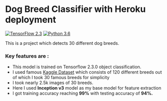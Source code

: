 # Dog Breed Classifier with Heroku deployment
[![TensorFlow 2.3](https://img.shields.io/badge/TensorFlow-2.3-FF6F00?logo=tensorflow)](https://github.com/tensorflow/tensorflow/releases/tag/v2.3.0)
[![Python 3.6](https://img.shields.io/badge/Python-3.6-3776AB)](https://www.python.org/downloads/release/python-360/)<br>

This is a project which detects 30 different dog breeds.

### Key features are :

<ul>
  <li> This model is trained on Tensorflow 2.3.0 object classification.</li>
  <li> I used famous <a href="https://www.kaggle.com/c/dog-breed-identification/data">Kaggle Dataset</a> which consists of 120 different breeds out of which I took 30 famous breeds for simplicity</li>
  <li> I took nearly 2.5k images of 30 breeds.</li>
  <li> Here I used <b>Inception v3</b> model as my base model for feature extraction </li>
  <li> I got training accuracy reaching <b>99%</b> with testing accuracy of <b>94%.</b></li>
</ul>
